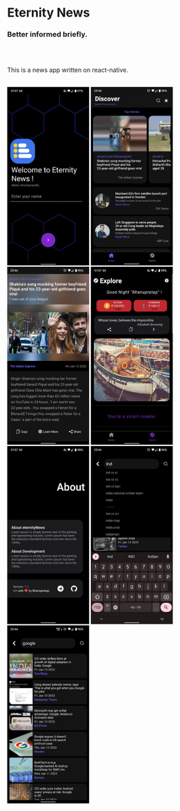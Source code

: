 
<h1>Eternity News</h1>
<h3>Better informed briefly.</h3>
<br><br>
<p>This is a news app written on react-native.</p>
<br>
<div >
<img width="190" alt="Home screen" src="https://github.com/wantedbear007/eternityNews/blob/main/Screenshots/1.jpg">
<img width="190" alt="Home screen" src="https://github.com/wantedbear007/eternityNews/blob/main/Screenshots/2.jpg">
<img width="190" alt="Home screen" src="https://github.com/wantedbear007/eternityNews/blob/main/Screenshots/3.jpg">
<img width="190" alt="Home screen" src="https://github.com/wantedbear007/eternityNews/blob/main/Screenshots/4.jpg">
<img width="190" alt="Home screen" src="https://github.com/wantedbear007/eternityNews/blob/main/Screenshots/5.jpg">
<img width="190" alt="Home screen" src="https://github.com/wantedbear007/eternityNews/blob/main/Screenshots/6.jpg">
<img width="190" alt="Home screen" src="https://github.com/wantedbear007/eternityNews/blob/main/Screenshots/7.jpg">
</div>
